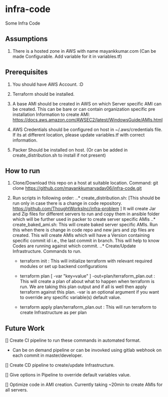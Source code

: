 # infra-code
Some Infra Code

## Assumptions
1. There is a hosted zone in AWS with name mayankkumar.com (Can be made Configurable. Add variable for it in variables.tf)

## Prerequisites
1. You should have AWS Account. :D

2. Terraform should be installed.

3. A base AMI should be created in AWS on which Server specific AMI can be created. This can be bare or can contain organization specific pre installation
   Information to create AMI: https://docs.aws.amazon.com/AWSEC2/latest/WindowsGuide/AMIs.html

4. AWS Credentials should be configured on host in ~/.aws/credentials file. If its at different location, please update variables.tf with correct information.

5. Packer Should be installed on host. (Or can be added in create_distribution.sh to install if not present)

## How to run
1. Clone/Download this repo on a host at suitable location. Command: git clone https://github.com/mayankkumaryadav06/infra-code.git

2. Run scripts in following order:
..* create_distribution.sh:  [This should be run only in case there is a change in code repository. https://github.com/ThoughtWorksInc/infra-problem ]
       It will create Jar and Zip files for different servers to run and copy them in ansible folder which will be further used in packer to create server specific AMIs
..* create_baked_ami.sh: This will create baked server specific AMIs. Run this when there is change in code repo and new jars and zip files are created.
    This will create AMIs which will have a Version containing specific commit id i.e., the last commit in branch. This will help to know Codes are running against which commit.
..* Create/Update Infrastructure. Commands to run.
    - terraform init : This will initialize terraform with relevant required modules or set up backend configurations

    - terraform plan [ -var "key=value" ] -out=plan/terraform_plan.out : This will create a plan of about what to happen when terraform is run. We are taking this plan output and if all is well then apply terraform against this plan. -var is an optional argument if you want to override any specific variable(s) default value.

    - terraform apply plan/terraform_plan.out : This will run terraform to create Infrastructure as per plan

## Future Work
[] Create CI pipeline to run these commands in automated format.
   - Can be on demand pipeline or can be invovked using gitlab webhook on each commit in master/developer.

[] Create CD pipeline to create/update Infrastructure.

[] Give options in Pipeline to override default variables value.

[] Optimize code in AMI creation. Currently taking ~20min to create AMIs for all servers.
